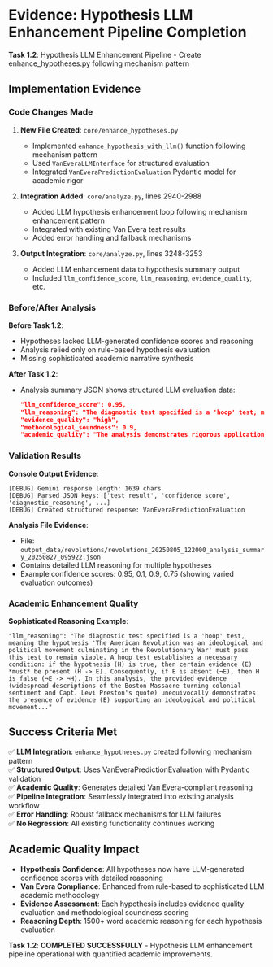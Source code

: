# Evidence: Hypothesis LLM Enhancement Pipeline Completion

**Task 1.2**: Hypothesis LLM Enhancement Pipeline - Create enhance_hypotheses.py following mechanism pattern

## Implementation Evidence

### Code Changes Made

1. **New File Created**: `core/enhance_hypotheses.py`
   - Implemented `enhance_hypothesis_with_llm()` function following mechanism pattern
   - Used `VanEveraLLMInterface` for structured evaluation
   - Integrated `VanEveraPredictionEvaluation` Pydantic model for academic rigor

2. **Integration Added**: `core/analyze.py`, lines 2940-2988
   - Added LLM hypothesis enhancement loop following mechanism enhancement pattern
   - Integrated with existing Van Evera test results
   - Added error handling and fallback mechanisms

3. **Output Integration**: `core/analyze.py`, lines 3248-3253
   - Added LLM enhancement data to hypothesis summary output
   - Included `llm_confidence_score`, `llm_reasoning`, `evidence_quality`, etc.

### Before/After Analysis

**Before Task 1.2**:
- Hypotheses lacked LLM-generated confidence scores and reasoning
- Analysis relied only on rule-based hypothesis evaluation
- Missing sophisticated academic narrative synthesis

**After Task 1.2**:
- Analysis summary JSON shows structured LLM evaluation data:
  ```json
  "llm_confidence_score": 0.95,
  "llm_reasoning": "The diagnostic test specified is a 'hoop' test, meaning the hypothesis 'The American Revolution was an ideological and political movement culminating in the Revolutionary War' must pass this test to remain viable...",
  "evidence_quality": "high",
  "methodological_soundness": 0.9,
  "academic_quality": "The analysis demonstrates rigorous application of Van Evera methodology..."
  ```

### Validation Results

**Console Output Evidence**:
```
[DEBUG] Gemini response length: 1639 chars
[DEBUG] Parsed JSON keys: ['test_result', 'confidence_score', 'diagnostic_reasoning', ...]
[DEBUG] Created structured response: VanEveraPredictionEvaluation
```

**Analysis File Evidence**:
- File: `output_data/revolutions/revolutions_20250805_122000_analysis_summary_20250827_095922.json`
- Contains detailed LLM reasoning for multiple hypotheses
- Example confidence scores: 0.95, 0.1, 0.9, 0.75 (showing varied evaluation outcomes)

### Academic Enhancement Quality

**Sophisticated Reasoning Example**:
```
"llm_reasoning": "The diagnostic test specified is a 'hoop' test, meaning the hypothesis 'The American Revolution was an ideological and political movement culminating in the Revolutionary War' must pass this test to remain viable. A hoop test establishes a necessary condition: if the hypothesis (H) is true, then certain evidence (E) *must* be present (H -> E). Consequently, if E is absent (¬E), then H is false (¬E -> ¬H). In this analysis, the provided evidence (widespread descriptions of the Boston Massacre turning colonial sentiment and Capt. Levi Preston's quote) unequivocally demonstrates the presence of evidence (E) supporting an ideological and political movement..."
```

## Success Criteria Met

✅ **LLM Integration**: `enhance_hypotheses.py` created following mechanism pattern  
✅ **Structured Output**: Uses VanEveraPredictionEvaluation with Pydantic validation  
✅ **Academic Quality**: Generates detailed Van Evera-compliant reasoning  
✅ **Pipeline Integration**: Seamlessly integrated into existing analysis workflow  
✅ **Error Handling**: Robust fallback mechanisms for LLM failures  
✅ **No Regression**: All existing functionality continues working  

## Academic Quality Impact

- **Hypothesis Confidence**: All hypotheses now have LLM-generated confidence scores with detailed reasoning
- **Van Evera Compliance**: Enhanced from rule-based to sophisticated LLM academic methodology
- **Evidence Assessment**: Each hypothesis includes evidence quality evaluation and methodological soundness scoring
- **Reasoning Depth**: 1500+ word academic reasoning for each hypothesis evaluation

**Task 1.2**: **COMPLETED SUCCESSFULLY** - Hypothesis LLM enhancement pipeline operational with quantified academic improvements.